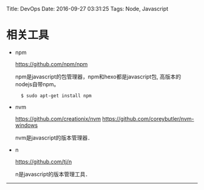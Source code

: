 Title: DevOps
Date: 2016-09-27 03:31:25
Tags: Node, Javascript



# 相关工具

* npm

    <https://github.com/npm/npm>

    npm是javascript的包管理器，npm和hexo都是javascript包, 高版本的nodejs自带npm。

        $ sudo apt-get install npm

* nvm

    <https://github.com/creationix/nvm>
    <https://github.com/coreybutler/nvm-windows>

    nvm是javascript的版本管理器．

* n

    <https://github.com/tj/n>

    n是javascript的版本管理工具．

***

